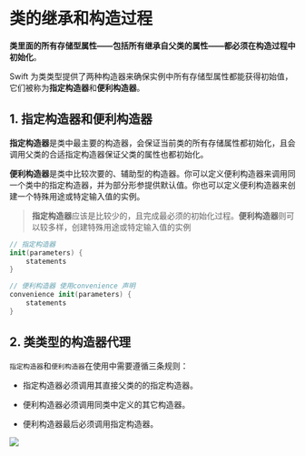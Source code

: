 # 类的继承和构造过程

**类里面的所有存储型属性——包括所有继承自父类的属性——都必须在构造过程中初始化**。

Swift 为类类型提供了两种构造器来确保实例中所有存储型属性都能获得初始值，它们被称为**指定构造器**和**便利构造器**。


## 1. 指定构造器和便利构造器

**指定构造器**是类中最主要的构造器，会保证当前类的所有存储属性都初始化，且会调用父类的合适指定构造器保证父类的属性也都初始化。

**便利构造器**是类中比较次要的、辅助型的构造器。你可以定义便利构造器来调用同一个类中的指定构造器，并为部分形参提供默认值。你也可以定义便利构造器来创建一个特殊用途或特定输入值的实例。

> **指定构造器**应该是比较少的，且完成最必须的初始化过程。**便利构造器**则可以较多样，创建特殊用途或特定输入值的实例

```swift
// 指定构造器
init(parameters) {
    statements
}

// 便利构造器 使用convenience 声明
convenience init(parameters) {
    statements
}
```

## 2. 类类型的构造器代理

`指定构造器`和`便利构造器`在使用中需要遵循三条规则：

- 指定构造器必须调用其直接父类的的指定构造器。
  
- 便利构造器必须调用同类中定义的其它构造器。

- 便利构造器最后必须调用指定构造器。


![](https://gitee.com/existorlive/exist-or-live-pic/raw/master/initializerDelegation01_2x.png)


